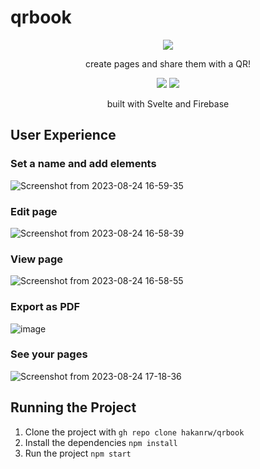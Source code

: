 # qrbook

<p align="center">
  <img src="https://github.com/hakanrw/qrbook/assets/57678928/ac072740-0a91-48da-9bfe-c85159643b1d" />
</p>
<p align="center">create pages and share them with a QR!</p>

<p align="center">
  <img src="https://github.com/hakanrw/flamingo/assets/57678928/7e5563fd-728d-49ff-8b6a-76f11a041daa" />
  <img src="https://github.com/hakanrw/flamingo/assets/57678928/498b301b-56cf-4546-b0bc-be5b8674e3d2" />
</p>
<p align="center">built with Svelte and Firebase</p>

## User Experience
### Set a name and add elements
![Screenshot from 2023-08-24 16-59-35](https://github.com/hakanrw/qrbook/assets/57678928/dd1dd762-3ea5-42c5-baf6-1e1de4efe0f9)
### Edit page
![Screenshot from 2023-08-24 16-58-39](https://github.com/hakanrw/qrbook/assets/57678928/3c675cfd-e852-41e7-ba88-c196323723ec)
### View page
![Screenshot from 2023-08-24 16-58-55](https://github.com/hakanrw/qrbook/assets/57678928/0379438e-a759-4780-b19d-11ca6a596f86)
### Export as PDF
![image](https://github.com/hakanrw/qrbook/assets/57678928/20014e10-62ea-4395-9167-93c3d912e986)
### See your pages
![Screenshot from 2023-08-24 17-18-36](https://github.com/hakanrw/qrbook/assets/57678928/47e3d55a-3f6b-41ee-9c16-d7ed0be35441)

## Running the Project
1. Clone the project with `gh repo clone hakanrw/qrbook`
2. Install the dependencies `npm install`
3. Run the project `npm start`
